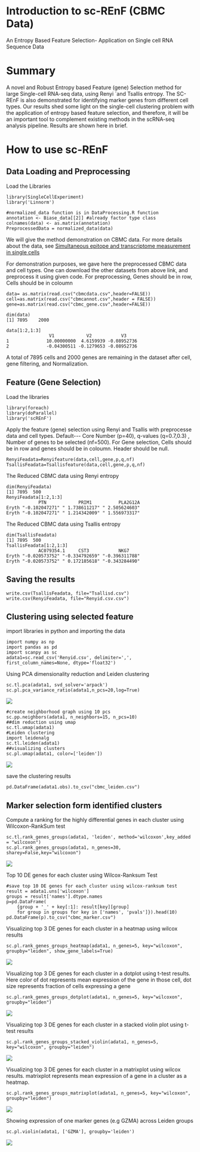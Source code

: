 # Introduction to sc-REnF (CBMC Data)

An Entropy Based Feature Selection- Application on Single cell RNA Sequence Data

# Summary


A novel and Robust Entropy based Feature (gene) Selection method for large Single-cell RNA-seq data, using  Renyi ´and Tsallis entropy. The SC-REnF is also demonstrated for identifying marker genes from different cell types. Our results shed some light on the single-cell clustering problem with the application of entropy based feature selection, and therefore, it will be an important tool to complement existing methods in the scRNA-seq analysis pipeline. Results are shown here in brief.


# How to use sc-REnF

## Data Loading and Preprocessing


Load the Libraries

```
library(SingleCellExperiment)
library('Linnorm')

#normalized_data function is in DataProcessing.R function
annotation <- Biase_data[[2]] #already factor type class
colnames(data) <- as.matrix(annotation)
PreprocessedData = normalized_data(data)

```

We will give the method demonstration on CBMC data. For more details about the data, see [Simultaneous epitope and transcriptome measurement in single cells](https://www.nature.com/articles/nmeth.4380)

For demonstration purposes, we gave here the preprocessed CBMC data and cell types. One can download the other datasets from above link, and preprocess it using given code.
For preprocessing, Genes should be in row, Cells should be in coloumn


```
data= as.matrix(read.csv("cbmcdata.csv",header=FALSE))
cell=as.matrix(read.csv("cbmcannot.csv",header = FALSE))
gene=as.matrix(read.csv("cbmc_gene.csv",header=FALSE))

```

```
dim(data) 
[1] 7895    2000

data[1:2,1:3]
                V1            V2           V3
1              10.00000000  4.6159939 -0.08952736
2              -0.04300511 -0.1279653 -0.08952736
```

A total of 7895 cells and 2000 genes are remaining in the dataset after cell, gene filtering, and Normalization.


## Feature (Gene Selection)

Load the libraries

```
library(foreach)
library(doParallel)
library('scREnF')
```
Apply the feature (gene) selection using Renyi and Tsallis with preprocesse data and cell types. Default--- Core Number (p=40), q-values (q=0.7,0.3) , Number of genes to be selected (nf=500). For Gene selection, Cells should be in row and genes should be in coloumn. Header should be null.

```
RenyiFeadata=Renyifeature(data,cell,gene,p,q,nf)
TsallisFeadata=Tsallisfeature(data,cell,gene,p,q,nf)
```

The  Reduced CBMC data using Renyi entropy

```
dim(RenyiFeadata)
[1] 7895  500
RenyiFeadata[1:2,1:3]
            PTN            PRIM1          PLA2G12A      
Eryth "-0.102047271" " 1.738611217" " 2.505624603"
Eryth "-0.102047271" " 1.214342009" " 1.556973317"
```

The  Reduced CBMC data using Tsallis entropy

```
dim(TsallisFeadata)
[1] 7895  500
TsallisFeadata[1:2,1:3]
            AC079354.1     CST3           NKG7          
Eryth "-0.020573752" "-0.334792659" "-0.396311788"
Eryth "-0.020573752" " 0.172185618" "-0.343284490"
```
## Saving the results

```
write.csv(TsallisFeadata, file="Tsallisd.csv")
write.csv(RenyiFeadata, file="Renyid.csv.csv")
```

## Clustering using selected feature

import libraries in python and importing the data

```
import numpy as np
import pandas as pd
import scanpy as sc
adata1=sc.read_csv('Renyid.csv', delimiter=',', first_column_names=None, dtype='float32')
```

Using PCA dimensionality reduction and Leiden clustering

```
sc.tl.pca(adata1, svd_solver='arpack')
sc.pl.pca_variance_ratio(adata1,n_pcs=20,log=True)
```
<img src="./download.png">


```
#create neighborhood graph using 10 pcs 
sc.pp.neighbors(adata1, n_neighbors=15, n_pcs=10)
##dim reduction using umap
sc.tl.umap(adata1)
#Leiden clustering
import leidenalg
sc.tl.leiden(adata1)
##visualizing clusters
sc.pl.umap(adata1, color=['leiden'])
```
<img src="./download1.png">

save the clustering results

```
pd.DataFrame(adata1.obs).to_csv("cbmc_leiden.csv")
```


## Marker selection form identified clusters

Compute a ranking for the highly differential genes in each cluster using Wilcoxon-RankSum test

```
sc.tl.rank_genes_groups(adata1, 'leiden', method='wilcoxon',key_added = "wilcoxon")
sc.pl.rank_genes_groups(adata1, n_genes=30, sharey=False,key="wilcoxon")
```

<img src="./download2.png">

Top 10 DE genes for each cluster using Wilcox-Ranksum Test

```
#save top 10 DE genes for each cluster using wilcox-ranksum test
result = adata1.uns['wilcoxon']
groups = result['names'].dtype.names
p=pd.DataFrame(
    {group + '_' + key[:1]: result[key][group]
    for group in groups for key in ['names', 'pvals']}).head(10)
pd.DataFrame(p).to_csv("cbmc_marker.csv")
```
Visualizing top 3 DE genes for each cluster in a heatmap using wilcox results

```
sc.pl.rank_genes_groups_heatmap(adata1, n_genes=5, key="wilcoxon", groupby="leiden", show_gene_labels=True)
```
<img src="./download3.png">

Visualizing top 3 DE genes for each cluster in a dotplot using t-test results. Here color of dot represents mean expression of the gene in those cell, dot size represents fraction of cells expressing a gene  

```
sc.pl.rank_genes_groups_dotplot(adata1, n_genes=5, key="wilcoxon", groupby="leiden")
```
<img src="./download4.png">

Visualizing top 3 DE genes for each cluster in a stacked violin plot using t-test results 

```
sc.pl.rank_genes_groups_stacked_violin(adata1, n_genes=5, key="wilcoxon", groupby="leiden")
```
<img src="./download5.png">

Visualizing top 3 DE genes for each cluster in a matrixplot using wilcox results. matrixplot represents mean expression of a gene in a cluster as a heatmap.

```
sc.pl.rank_genes_groups_matrixplot(adata1, n_genes=5, key="wilcoxon", groupby="leiden")
```
<img src="./download6.png">

Showing expression of one marker genes (e.g GZMA) across Leiden groups

```
sc.pl.violin(adata1, ['GZMA'], groupby='leiden')
```
<img src="./download7.png">








